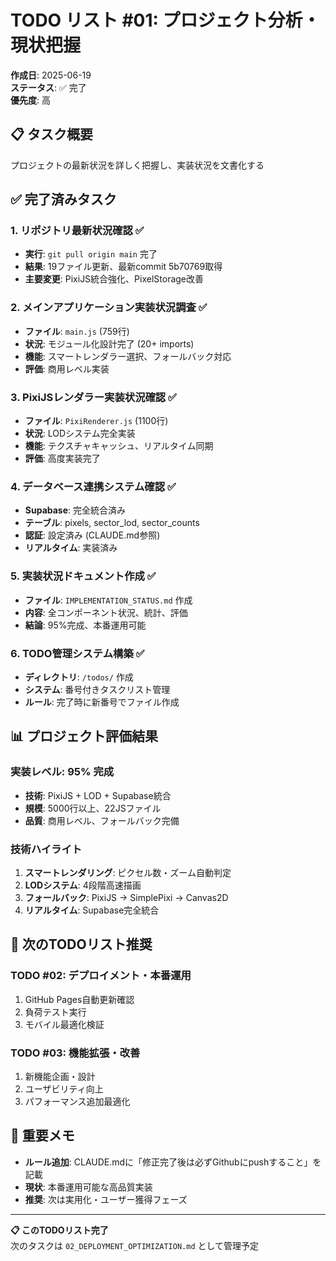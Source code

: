 # TODO リスト #01: プロジェクト分析・現状把握

**作成日**: 2025-06-19  
**ステータス**: ✅ 完了  
**優先度**: 高

## 📋 タスク概要

プロジェクトの最新状況を詳しく把握し、実装状況を文書化する

## ✅ 完了済みタスク

### 1. リポジトリ最新状況確認 ✅
- **実行**: `git pull origin main` 完了
- **結果**: 19ファイル更新、最新commit 5b70769取得
- **主要変更**: PixiJS統合強化、PixelStorage改善

### 2. メインアプリケーション実装状況調査 ✅  
- **ファイル**: `main.js` (759行)
- **状況**: モジュール化設計完了 (20+ imports)
- **機能**: スマートレンダラー選択、フォールバック対応
- **評価**: 商用レベル実装

### 3. PixiJSレンダラー実装状況確認 ✅
- **ファイル**: `PixiRenderer.js` (1100行)  
- **状況**: LODシステム完全実装
- **機能**: テクスチャキャッシュ、リアルタイム同期
- **評価**: 高度実装完了

### 4. データベース連携システム確認 ✅
- **Supabase**: 完全統合済み
- **テーブル**: pixels, sector_lod, sector_counts
- **認証**: 設定済み (CLAUDE.md参照)
- **リアルタイム**: 実装済み

### 5. 実装状況ドキュメント作成 ✅
- **ファイル**: `IMPLEMENTATION_STATUS.md` 作成
- **内容**: 全コンポーネント状況、統計、評価
- **結論**: 95%完成、本番運用可能

### 6. TODO管理システム構築 ✅
- **ディレクトリ**: `/todos/` 作成
- **システム**: 番号付きタスクリスト管理
- **ルール**: 完了時に新番号でファイル作成

## 📊 プロジェクト評価結果

### 実装レベル: **95% 完成**
- **技術**: PixiJS + LOD + Supabase統合
- **規模**: 5000行以上、22JSファイル
- **品質**: 商用レベル、フォールバック完備

### 技術ハイライト
1. **スマートレンダリング**: ピクセル数・ズーム自動判定
2. **LODシステム**: 4段階高速描画
3. **フォールバック**: PixiJS → SimplePixi → Canvas2D
4. **リアルタイム**: Supabase完全統合

## 🎯 次のTODOリスト推奨

### TODO #02: デプロイメント・本番運用
1. GitHub Pages自動更新確認
2. 負荷テスト実行
3. モバイル最適化検証

### TODO #03: 機能拡張・改善
1. 新機能企画・設計
2. ユーザビリティ向上
3. パフォーマンス追加最適化

## 📝 重要メモ

- **ルール追加**: CLAUDE.mdに「修正完了後は必ずGithubにpushすること」を記載
- **現状**: 本番運用可能な高品質実装
- **推奨**: 次は実用化・ユーザー獲得フェーズ

---

**📋 このTODOリスト完了**  
次のタスクは `02_DEPLOYMENT_OPTIMIZATION.md` として管理予定